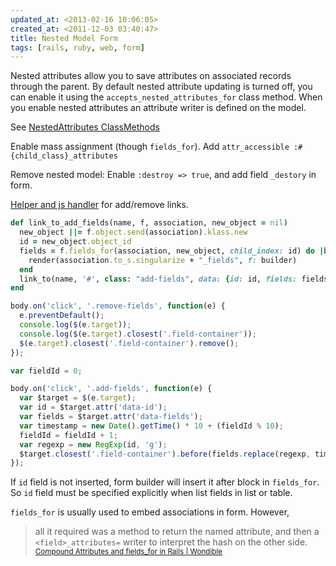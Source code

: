 ```yaml
---
updated_at: <2013-02-16 10:06:05>
created_at: <2011-12-03 03:40:47>
title: Nested Model Form
tags: [rails, ruby, web, form]
---
```


Nested attributes allow you to save attributes on associated records through the
parent. By default nested attribute updating is turned off, you can enable it
using the `accepts_nested_attributes_for` class method. When you enable nested
attributes an attribute writer is defined on the model.

See [NestedAttributes ClassMethods](http://api.rubyonrails.org/classes/ActiveRecord/NestedAttributes/ClassMethods.html)

Enable mass assignment (though `fields_for`). Add `attr_accessible :#{child_class}_attributes`

Remove nested model: Enable `:destroy => true`, and add field `_destory` in
form.

[Helper and js handler](http://bitly.com/bundles/iany/5) for add/remove links.

```ruby
def link_to_add_fields(name, f, association, new_object = nil)
  new_object ||= f.object.send(association).klass.new
  id = new_object.object_id
  fields = f.fields_for(association, new_object, child_index: id) do |builder|
    render(association.to_s.singularize + "_fields", f: builder)
  end
  link_to(name, '#', class: "add-fields", data: {id: id, fields: fields.gsub("\n", "")})
end
```

```javascript
body.on('click', '.remove-fields', function(e) {
  e.preventDefault();
  console.log($(e.target));
  console.log($(e.target).closest('.field-container'));
  $(e.target).closest('.field-container').remove();
});

var fieldId = 0;

body.on('click', '.add-fields', function(e) {
  var $target = $(e.target);
  var id = $target.attr('data-id');
  var fields = $target.attr('data-fields');
  var timestamp = new Date().getTime() * 10 + (fieldId % 10);
  fieldId = fieldId + 1;
  var regexp = new RegExp(id, 'g');
  $target.closest('.field-container').before(fields.replace(regexp, timestamp));
});
```

If `id` field is not inserted, form builder will insert it after block in
`fields_for`. So `id` field must be specified explicitly when list fields in
list or table.

`fields_for` is usually used to embed associations in
form. However,

> all it required was a method to return the named attribute, and then a
> `<field>_attributes=` writer to interpret the hash on the other side.
> <small>[Compound Attributes and fields_for in Rails | Wondible](http://wondible.com/2011/06/11/compound-attributes-and-fields_for-in-rails/)</small>

